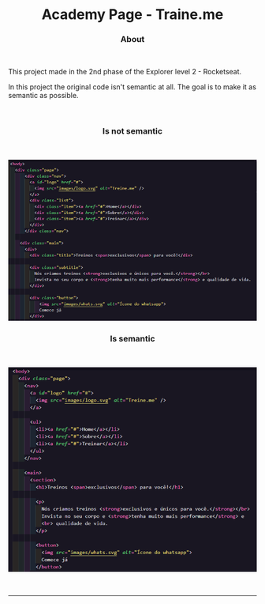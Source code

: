 <h1 align="center">
Academy Page - Traine.me
</h1>

<h3 align="center">
About
</h3>
<br>

This project made in the 2nd phase of the Explorer level 2 - Rocketseat.

In this project the original code isn't semantic at all. The goal is to make it as semantic as possible.

<br>

<h3 align="center">
Is not semantic
</h3>

<br>

![Is not semantic](C%C3%B3digo%20n%C3%A3o%20sem%C3%A2ntico/images/is%20not%20semantic.png)

<h3 align="center">
Is semantic
</h3>

<br>

![Is semantic](C%C3%B3digo%20sem%C3%A2ntico/images/semantic.png)

<br>

<hr>